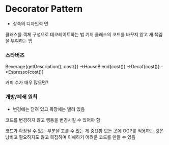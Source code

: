 # Decorator Pattern

* 상속의 디자인적 면

클래스를 객체 구성으로 데코레이트하는 법
기저 클래스의 코드를 바꾸지 않고 새 책임을 부여하는 법

### 스타버즈

Beverage{getDescription(), cost{}}
    ->HouseBlend{cost()}
    ->Decaf{cost()}
    ->Espresso{cost()}

커피 수가 매우 많으면?

### 개방/폐쇄 원칙

* 변경에는 닫혀 있고 확장에는 열려 있음

코드를 변경하지 않고 행동을 변경시킬 수 있어야 함

코드가 확장될 수 있는 부분을 고를 수 있는 게 중요함
모든 곳에 OCP를 적용하는 것은 낭비고 필요하지도 않고 복잡하며 이해하기 어려운 코드를 만들 수 있음

